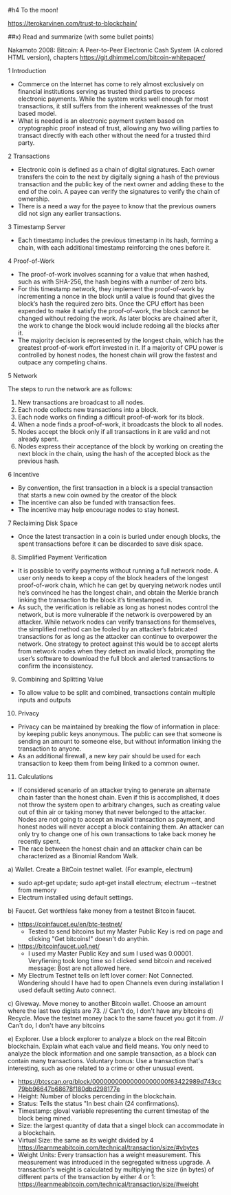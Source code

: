 #h4 To the moon!

https://terokarvinen.com/trust-to-blockchain/

##x) Read and summarize (with some bullet points)

Nakamoto 2008: Bitcoin: A Peer-to-Peer Electronic Cash System (A colored HTML version), chapters
https://git.dhimmel.com/bitcoin-whitepaper/

1 Introduction
- Commerce on the Internet has come to rely almost exclusively on financial institutions serving as trusted third parties to process electronic payments. While the system works well enough for most transactions, it still suffers from the inherent weaknesses of the trust based model. 
- What is needed is an electronic payment system based on cryptographic proof instead of trust, allowing any two willing parties to transact directly with each other without the need for a trusted third party.

2 Transactions
- Electronic coin is defined as a chain of digital signatures. Each owner transfers the coin to the next by digitally signing a hash of the previous transaction and the public key of the next owner and adding these to the end of the coin. A payee can verify the signatures to verify the chain of ownership. 
- There is a need a way for the payee to know that the previous owners did not sign any earlier transactions.

3 Timestamp Server
- Each timestamp includes the previous timestamp in its hash, forming a chain, with each additional timestamp reinforcing the ones before it.

4 Proof-of-Work
- The proof-of-work involves scanning for a value that when hashed, such as with SHA-256, the hash begins with a number of zero bits.
- For this timestamp network, they implement the proof-of-work by incrementing a nonce in the block until a value is found that gives the block’s hash the required zero bits. Once the CPU effort has been expended to make it satisfy the proof-of-work, the block cannot be changed without redoing the work. As later blocks are chained after it, the work to change the block would include redoing all the blocks after it.
- The majority decision is represented by the longest chain, which has the greatest proof-of-work effort invested in it. If a majority of CPU power is controlled by honest nodes, the honest chain will grow the fastest and outpace any competing chains.

5 Network

The steps to run the network are as follows:

1. New transactions are broadcast to all nodes.
2. Each node collects new transactions into a block.
3. Each node works on finding a difficult proof-of-work for its block.
4. When a node finds a proof-of-work, it broadcasts the block to all nodes.
5. Nodes accept the block only if all transactions in it are valid and not already spent.
6. Nodes express their acceptance of the block by working on creating the next block in the chain, using the hash of the accepted block as the previous hash.

6 Incentive
- By convention, the first transaction in a block is a special transaction that starts a new coin owned by the creator of the block
- The incentive can also be funded with transaction fees.
- The incentive may help encourage nodes to stay honest.

7 Reclaiming Disk Space
- Once the latest transaction in a coin is buried under enough blocks, the spent transactions before it can be discarded to save disk space. 

8. Simplified Payment Verification
- It is possible to verify payments without running a full network node. A user only needs to keep a copy of the block headers of the longest proof-of-work chain, which he can get by querying network nodes until he’s convinced he has the longest chain, and obtain the Merkle branch linking the transaction to the block it’s timestamped in.
- As such, the verification is reliable as long as honest nodes control the network, but is more vulnerable if the network is overpowered by an attacker. While network nodes can verify transactions for themselves, the simplified method can be fooled by an attacker’s fabricated transactions for as long as the attacker can continue to overpower the network. One strategy to protect against this would be to accept alerts from network nodes when they detect an invalid block, prompting the user’s software to download the full block and alerted transactions to confirm the inconsistency.

9. Combining and Splitting Value
- To allow value to be split and combined, transactions contain multiple inputs and outputs

10. Privacy
- Privacy can be maintained by breaking the flow of information in place: by keeping public keys anonymous. The public can see that someone is sending an amount to someone else, but without information linking the transaction to anyone.
- As an additional firewall, a new key pair should be used for each transaction to keep them from being linked to a common owner.

11. Calculations
- If considered scenario of an attacker trying to generate an alternate chain faster than the honest chain. Even if this is accomplished, it does not throw the system open to arbitrary changes, such as creating value out of thin air or taking money that never belonged to the attacker. Nodes are not going to accept an invalid transaction as payment, and honest nodes will never accept a block containing them. An attacker can only try to change one of his own transactions to take back money he recently spent.
- The race between the honest chain and an attacker chain can be characterized as a Binomial Random Walk.

a) Wallet. Create a BitCoin testnet wallet. (For example, electrum)
- sudo apt-get update; sudo apt-get install electrum; electrum --testnet  from memory
- Electrum installed using default settings.

b) Faucet. Get worthless fake money from a testnet Bitcoin faucet.
- https://coinfaucet.eu/en/btc-testnet/
  	- Tested to send bitcoins but my Master Public Key is red on page and clicking "Get bitcoins!" doesn't do anythin.
- https://bitcoinfaucet.uo1.net/
  	- I used my Master Public Key and sum I used was 0.00001. Veryfiening took long time so I clicked send bitcoin and received message: Bost are not allowed here.
- My Electrum Testnet tells on left lover corner: Not Connected. Wondering should I have had to open Channels even during installation I used default setting Auto connect.

c) Giveway. Move money to another Bitcoin wallet. Choose an amount where the last two digists are 73. // Can't do, I don't have any bitcoins
d) Recycle. Move the testnet money back to the same faucet you got it from. // Can't do, I don't have any bitcoins

e) Explorer. Use a block explorer to analyze a block on the real Bitcoin blockchain. Explain what each value and field means. You only need to analyze the block information and one sample transaction, as a block can contain many transactions. Voluntary bonus: Use a transaction that's interesting, such as one related to a crime or other unusual event.
- https://btcscan.org/block/00000000000000000000f63422989d743cc79bb96647b68678f180dbd298177e
- Height: Number of blocks percending in the blockchain.
- Status: Tells the status "In best chain (24 confirmations).
- Timestamp: gloval variable representing the current timestap of the block being mined.
- Size: the largest quantity of data that a singel block can accommodate in a blockchain.
- Virtual Size: the same as its weight divided by 4 https://learnmeabitcoin.com/technical/transaction/size/#vbytes
- Weight Units: Every transaction has a weight measurement. This measurement was introduced in the segregated witness upgrade. A transaction's weight is calculated by multiplying the size (in bytes) of different parts of the transaction by either 4 or 1:
  https://learnmeabitcoin.com/technical/transaction/size/#weight
